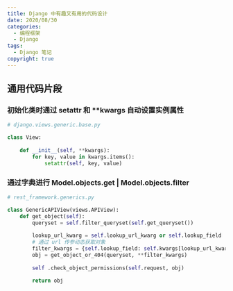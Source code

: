 ```yaml
---
title: Django 中有趣又有用的代码设计
date: 2020/08/30
categories:
  - 编程框架
  - Django
tags:
  - Django 笔记
copyright: true
---
```



## 通用代码片段

### 初始化类时通过 setattr 和 **kwargs 自动设置实例属性

```python
# django.views.generic.base.py

class View:
	
	def __init__(self, **kwargs):
		for key, value in kwargs.items():
			setattr(self, key, value)
```

### 通过字典进行 Model.objects.get | Model.objects.filter

```python
# rest_framework.generics.py

class GenericAPIView(views.APIView):
	def get_object(self):
		queryset = self.filter_queryset(self.get_queryset())
		
		lookup_url_kwarg = self.lookup_url_kwarg or self.lookup_field
		# 通过 url 传参动态获取对象
		filter_kwargs = {self.lookup_field: self.kwargs[lookup_url_kwarg]}
		obj = get_object_or_404(queryset, **filter_kwargs)
		
		self .check_object_permissions(self.request, obj)
		
		return obj
```